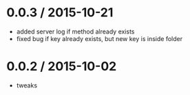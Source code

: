 
0.0.3 / 2015-10-21
==================

  * added server log if method already exists
  * fixed bug if key already exists, but new key is inside folder

0.0.2 / 2015-10-02
==================

  * tweaks
